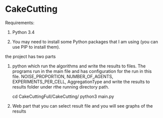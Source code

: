 # CakeCutting

Requirements:

1. Python 3.4

2. You may need to install some Python packages that I am using (you can use PIP to install them).


the project has two parts

1. python which run the algorithms and write the results to files.
   The programs run in the main file and has configuration for the run in this file.
   NOISE_PROPORTION, NUMBER_OF_AGENTS, EXPERIMENTS_PER_CELL, AggregationType
   and write the results to results folder under rthe running directory path.
   
    cd  CakeCuttingFull/CakeCutting/
    python3 main.py

2. Web part that you can select result file and you will see graphs of the results
